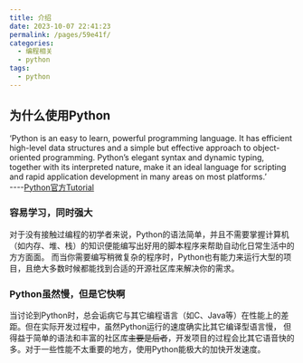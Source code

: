 ```yaml
---
title: 介绍
date: 2023-10-07 22:41:23
permalink: /pages/59e41f/
categories:
  - 编程相关
  - python
tags:
  - python
---
```


## 为什么使用Python

‘Python is an easy to learn, powerful programming language. It has efficient high-level data structures and a simple
but effective approach to object-oriented programming. Python’s elegant syntax and dynamic typing, together with its
interpreted nature, make it an ideal language for scripting and rapid application development in many areas on most platforms.’\
----[Python官方Tutorial](https://docs.python.org/3/tutorial/index.html)

### 容易学习，同时强大

对于没有接触过编程的初学者来说，Python的语法简单，并且不需要掌握计算机（如内存、堆、栈）的知识便能编写出好用的脚本程序来帮助自动化日常生活中的方方面面。
而当你需要编写稍微复杂的程序时，Python也有能力来运行大型的项目，且绝大多数时候都能找到合适的开源社区库来解决你的需求。

### Python虽然慢，但是它快啊

当讨论到Python时，总会诟病它与其它编程语言（如C、Java等）在性能上的差距。但在实际开发过程中，虽然Python运行的速度确实比其它编译型语言慢，
但得益于简单的语法和丰富的社区库~~主要是后者~~，开发项目的过程会比其它语音快的多。对于一些性能不太重要的地方，使用Python能极大的加快开发速度。
